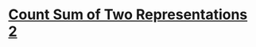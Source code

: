 # [Count Sum of Two Representations 2](https://app.codesignal.com/arcade/code-arcade/loop-tunnel/hBw5BJiZ4LmXcy92u/)
